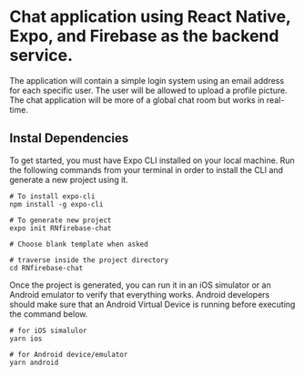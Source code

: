 # Chat application using React Native, Expo, and Firebase as the backend service. 

 The application will contain a simple login system using an email address for each specific user. The user will be allowed to upload a profile picture. The chat application will be more of a global chat room but works in real-time.
 
 ## Instal Dependencies
 
 To get started, you must have Expo CLI installed on your local machine. Run the following commands from your terminal in order to install the CLI and generate a new project using it.
 
 ```http
# To install expo-cli
npm install -g expo-cli

# To generate new project
expo init RNfirebase-chat

# Choose blank template when asked

# traverse inside the project directory
cd RNfirebase-chat
```


Once the project is generated, you can run it in an iOS simulator or an Android emulator to verify that everything works. Android developers should make sure that an Android Virtual Device is running before executing the command below.

```http
# for iOS simalulor
yarn ios

# for Android device/emulator
yarn android
```

